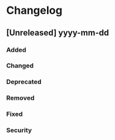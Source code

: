 # Changelog

## [Unreleased] yyyy-mm-dd

### Added

### Changed

### Deprecated

### Removed

### Fixed

### Security

